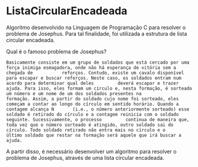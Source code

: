 # ListaCircularEncadeada
Algoritmo desenvolvido na Linguagem de Programação C para resolver o problema de Josephus. Para tal finalidade, foi utilizada a estrutura de lista circular encadeada.

Qual é o famoso problema de Josephus? 
    
    Basicamente consiste em um grupo de soldados que está cercado por uma força inimiga esmagadora, onde não há esperança de vitória sem a chegada de           reforços. Contudo, existe um cavalo disponível para escapar e buscar reforços. Neste caso, os soldados entram num acordo para determinar qual deles         deverá escapar e trazer ajuda. Para isso, eles formam um círculo e, nesta formação, é sorteado um número e um nome de um dos soldados presentes na           formação. Assim, a partir do soldado cujo nome foi sorteado, eles começam a contar ao longo do círculo em sentido horário. Quando a contagem alcança N       (i.e., o número anteriormente sorteado) esse soldado é retirado do círculo e a contagem reinicia com o soldado seguinte. Sucessivamente, o processo         continua de maneira que, toda vez que o número sorteado é atingido, outro soldado sai do círculo. Todo soldado retirado não entra mais no círculo e o       último soldado que restar na formação será aquele que irá buscar a ajuda. 
    
A partir disso, é necessário desenvolver um algoritmo para resolver o problema de Josephus, através de uma lista circular encadeada.
